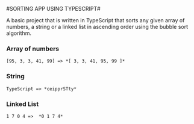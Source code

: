 #SORTING APP USING TYPESCRIPT#

A basic project that is written in TypeScript that sorts any given array of numbers, a string or a linked list in ascending order using the bubble sort algorithm.

### Array of numbers
```
[95, 3, 3, 41, 99] => *[ 3, 3, 41, 95, 99 ]*
```

### String
```
TypeScript => *ceipprSTty*
```

### Linked List
```
1 7 0 4 =>  *0 1 7 4*
```
